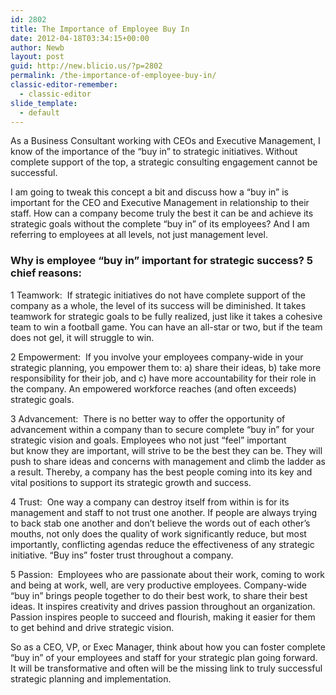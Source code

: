 ```yaml
---
id: 2802
title: The Importance of Employee Buy In
date: 2012-04-18T03:34:15+00:00
author: Newb
layout: post
guid: http://new.blicio.us/?p=2802
permalink: /the-importance-of-employee-buy-in/
classic-editor-remember:
  - classic-editor
slide_template:
  - default
---
```

As a Business Consultant working with CEOs and Executive Management, I know of the importance of the “buy in” to strategic initiatives. Without complete support of the top, a strategic consulting engagement cannot be successful.

I am going to tweak this concept a bit and discuss how a “buy in” is important for the CEO and Executive Management in relationship to their staff. How can a company become truly the best it can be and achieve its strategic goals without the complete “buy in” of its employees? And I am referring to employees at all levels, not just management level.

### Why is employee “buy in” important for strategic success? 5 chief reasons:

1 Teamwork:  If strategic initiatives do not have complete support of the company as a whole, the level of its success will be diminished. It takes teamwork for strategic goals to be fully realized, just like it takes a cohesive team to win a football game. You can have an all-star or two, but if the team does not gel, it will struggle to win.

2 Empowerment:  If you involve your employees company-wide in your strategic planning, you empower them to: a) share their ideas, b) take more responsibility for their job, and c) have more accountability for their role in the company. An empowered workforce reaches (and often exceeds) strategic goals.

3 Advancement:  There is no better way to offer the opportunity of advancement within a company than to secure complete “buy in” for your strategic vision and goals. Employees who not just “feel” important but know they are important, will strive to be the best they can be. They will push to share ideas and concerns with management and climb the ladder as a result. Thereby, a company has the best people coming into its key and vital positions to support its strategic growth and success.

4 Trust:  One way a company can destroy itself from within is for its management and staff to not trust one another. If people are always trying to back stab one another and don’t believe the words out of each other’s mouths, not only does the quality of work significantly reduce, but most importantly, conflicting agendas reduce the effectiveness of any strategic initiative. “Buy ins” foster trust throughout a company.

5 Passion:  Employees who are passionate about their work, coming to work and being at work, well, are very productive employees. Company-wide “buy in” brings people together to do their best work, to share their best ideas. It inspires creativity and drives passion throughout an organization. Passion inspires people to succeed and flourish, making it easier for them to get behind and drive strategic vision.

So as a CEO, VP, or Exec Manager, think about how you can foster complete “buy in” of your employees and staff for your strategic plan going forward. It will be transformative and often will be the missing link to truly successful strategic planning and implementation.